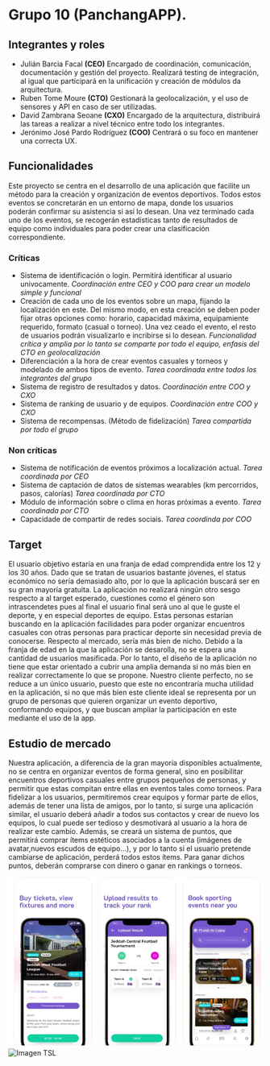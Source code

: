 # Grupo 10 (PanchangAPP).
## Integrantes y roles
- Julián Barcia Facal **(CEO)**
Encargado de coordinación, comunicación, documentación y gestión del proyecto. Realizará testing de integración, al igual que participará en la unificación y creación de módulos da arquitectura.
- Ruben Tome Moure **(CTO)**
Gestionará la geolocalización, y el uso de sensores y API en caso de ser utilizadas.
- David Zambrana Seoane **(CXO)**
Encargado de la arquitectura, distribuirá las tareas a realizar a nivel técnico entre todo los integrantes.
- Jerónimo José Pardo Rodríguez  **(COO)**
Centrará o su foco en mantener una correcta UX.

## Funcionalidades 
Este proyecto se centra en el desarrollo de una aplicación que facilite un método para la creación y organización de eventos deportivos. Todos estos eventos se concretarán en un entorno de mapa, donde los usuarios poderán confirmar su asistencia si así lo desean. Una vez terminado cada uno de los eventos, se recogerán estadísticas tanto de resultados de equipo como individuales para poder crear una clasificación correspondiente.

### Críticas
- Sistema de identificación o login. Permitirá identificar al usuario univocamente. _Coordinación entre CEO y COO para crear un modelo simple y funcional_
- Creación de cada uno de los eventos sobre un mapa, fijando la localización en este. Del mismo modo, en esta creación se deben poder fijar otras opciones como: horario, capacidad máxima, equipamiente requerido, formato (casual o torneo). Una vez ceado el evento, el resto de usuarios podrán visualizarlo e incribirse si lo desean. _Funcionalidad crítica y amplia por lo tanto se comparte por todo el equipo, enfasis del CTO en geolocalización_
- Diferenciación a la hora de crear eventos casuales y torneos y modelado de ambos tipos de evento. _Tarea coordinada entre todos los integrantes del grupo_
- Sistema de registro de resultados y datos. _Coordinación entre COO y CXO_
- Sistema de ranking de usuario y de equipos. _Coordinación entre COO y CXO_
- Sistema de recompensas. (Método de fidelización) _Tarea compartida por todo el grupo_
### Non críticas
- Sistema de notificación de eventos próximos a localización actual. _Tarea coordinada por CEO_
- Sistema de captación de datos de sistemas wearables (km percorridos, pasos, calorías) _Tarea coordinada por CTO_
- Módulo de información sobre o clima en horas próximas a evento. _Tarea coordinada por CTO_
- Capacidade de compartir de redes sociais. _Tarea coordinda por COO_

## Target
El usuario objetivo estaría en una franja de edad comprendida entre los 12 y los 30 años. Dado que se tratan de usuarios bastante jóvenes, el status económico no sería demasiado alto, por lo que la aplicación buscará ser en su gran mayoría gratuita. La aplicación no realizará ningún otro sesgo respecto a al target esperado, cuestiones como el género son intrascendetes pues al final el usuario final será uno al que le guste el deporte, y en especial deportes de equipo. Estas personas estarían buscando en la aplicación facilidades para poder organizar encuentros casuales con otras personas para practicar deporte sin necesidad previa de conocerse. 
Respecto al mercado, sería más bien de nicho. Debido a la franja de edad en la que la aplicación se desarolla, no se espera una cantidad de usuarios masificada. Por lo tanto, el diseño de la aplicación no tiene que estar orientado a cubrir una amplia demanda si no más bien en realizar correctamente lo que se propone. Nuestro cliente perfecto, no se reduce a un único usuario, puesto que este no encontraría mucha utilidad en la aplicación, si no que más bien este cliente ideal se representa por un grupo de personas que quieren organizar un evento deportivo, conformando equipos, y que buscan ampliar la participación en este mediante el uso de la app.
## Estudio de mercado
Nuestra aplicación, a diferencia de la gran mayoría disponibles actualmente, no se centra en organizar eventos de forma general, sino en posibilitar encuentros deportivos casuales entre grupos pequeños de personas, y permitir que estas compitan entre ellas en eventos tales como torneos. Para fidelizar a los usuarios, permitiremos crear equipos y formar parte de ellos, además de tener una lista de amigos, por lo tanto, si surge una aplicación similar, el usuario deberá añadir a todos sus contactos y crear de nuevo los equipos, lo cual puede ser tedioso y desmotivará al usuario a la hora de realizar este cambio. Además, se creará un sistema de puntos, que permitirá comprar ítems estéticos asociados a la cuenta (imágenes de avatar,nuevos escudos de equipo...), y por lo tanto si el usuario pretende cambiarse de aplicación, perderá todos estos ítems. Para ganar dichos puntos, deberán comprarse con dinero o ganar en rankings o torneos.

![Imagen are you in](https://github.com/rubenTome/APM/blob/main/estudio_mercado/capturas/are_you_in/are_you_in.png)
![Imagen TSL]()




